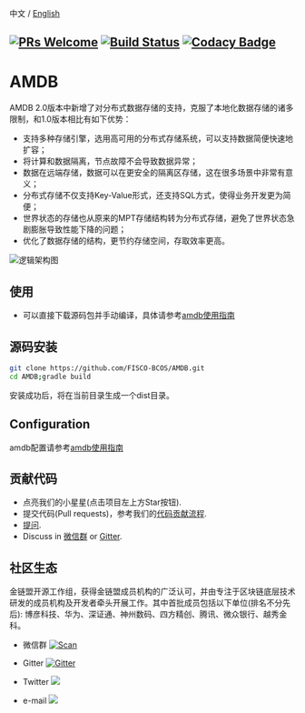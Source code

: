 中文 / [English](./README.md)

[![PRs Welcome](https://img.shields.io/badge/PRs-welcome-brightgreen.svg?style=flat-square)](http://makeapullrequest.com)
[![Build Status](https://travis-ci.org/FISCO-BCOS/amdb-proxy.svg?branch=master)](https://travis-ci.org/FISCO-BCOS/amdb-proxy)
[![Codacy Badge](https://api.codacy.com/project/badge/Grade/e76b787651514cccadd0a22a409e4dd0)](https://www.codacy.com/app/fisco/AMDB?utm_source=github.com&amp;utm_medium=referral&amp;utm_content=FISCO-BCOS/AMDB&amp;utm_campaign=Badge_Grade)
---

# AMDB
AMDB 2.0版本中新增了对分布式数据存储的支持，克服了本地化数据存储的诸多限制，和1.0版本相比有如下优势：
- 支持多种存储引擎，选用高可用的分布式存储系统，可以支持数据简便快速地扩容；
- 将计算和数据隔离，节点故障不会导致数据异常；
- 数据在远端存储，数据可以在更安全的隔离区存储，这在很多场景中非常有意义；
- 分布式存储不仅支持Key-Value形式，还支持SQL方式，使得业务开发更为简便；
- 世界状态的存储也从原来的MPT存储结构转为分布式存储，避免了世界状态急剧膨胀导致性能下降的问题；
- 优化了数据存储的结构，更节约存储空间，存取效率更高。

![逻辑架构图](https://fisco-bcos-documentation.readthedocs.io/zh_CN/release-2.0/_images/logic_archite.png) 

## 使用

- 可以直接下载源码包并手动编译，具体请参考[amdb使用指南](https://fisco-bcos-documentation.readthedocs.io/zh_CN/latest/docs/manual/distributed_storage.html)

## 源码安装
```bash
git clone https://github.com/FISCO-BCOS/AMDB.git
cd AMDB;gradle build
```
安装成功后，将在当前目录生成一个dist目录。

## Configuration
amdb配置请参考[amdb使用指南](https://fisco-bcos-documentation.readthedocs.io/zh_CN/latest/docs/manual/distributed_storage.html)

## 贡献代码
- 点亮我们的小星星(点击项目左上方Star按钮).
- 提交代码(Pull requests)，参考我们的[代码贡献流程](CONTRIBUTING.md).
- [提问](https://github.com/FISCO-BCOS/AMDB/issues).
- Discuss in [微信群](image/WeChatQR.jpg)  or [Gitter](https://gitter.im/fisco-bcos/Lobby).

## 社区生态

金链盟开源工作组，获得金链盟成员机构的广泛认可，并由专注于区块链底层技术研发的成员机构及开发者牵头开展工作。其中首批成员包括以下单位(排名不分先后): 博彦科技、华为、深证通、神州数码、四方精创、腾讯、微众银行、越秀金科。

- 微信群 [![Scan](https://img.shields.io/badge/style-Scan_QR_Code-green.svg?logo=wechat&longCache=false&style=social&label=Group)](image/WeChatQR.jpg) 

- Gitter [![Gitter](https://img.shields.io/badge/style-on_gitter-green.svg?logo=gitter&longCache=false&style=social&label=Chat)](https://gitter.im/fisco-bcos/Lobby) 

- Twitter [![](https://img.shields.io/twitter/url/http/shields.io.svg?style=social&label=Follow@FiscoBcos)](https://twitter.com/FiscoBcos)

- e-mail [![](https://img.shields.io/twitter/url/http/shields.io.svg?logo=Gmail&style=social&label=service@fisco.com.cn)](mailto:service@fisco.com.cn)


